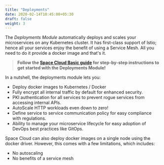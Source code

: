 ```yaml
---
title: "Deployments"
date: 2020-02-14T10:45:00+05:30
draft: false
weight: 3
---
```


The _Deployments Module_ automatically deploys and scales your microservices on any Kubernetes cluster. It has first-class support of Istio; hence all your services enjoy the benefit of using a Service Mesh. All you need to do it provide a docker image and that's it.

> **Follow the [Space Cloud Basic guide](https://learn.spaceuptech.com/space-cloud/basics/deploy-a-service/) for step-by-step instructions to get started with the Deployments Module!**

In a nutshell, the deployments module lets you:
- Deploy docker images to Kubernetes / Docker
- Fully encrypt all internal traffic by default for enhanced security.
- PKI authentication for all services to prevent rogue services from accessing internal APIs.
- AutoScale HTTP workloads even down to zero!
- Define service to service communication policy for easy compliance with regulations.
- Ability to manage your microservice lifecycle for easy adoption of DevOps best practices like GitOps.

Space Cloud can also deploy docker images on a single node using the docker driver. However, this comes with a few limitations, which includes:
- No autoscaling
- No benefits of a service mesh
